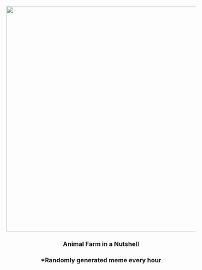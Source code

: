 <p align="center">
        <img src="https://i.redd.it/uxraq87usqn91.jpg" width="600" height="600">
        </p>
        <h3 align="center">Animal Farm in a Nutshell</h3>
        <h3 align="center">*Randomly generated meme every hour</h3>
    